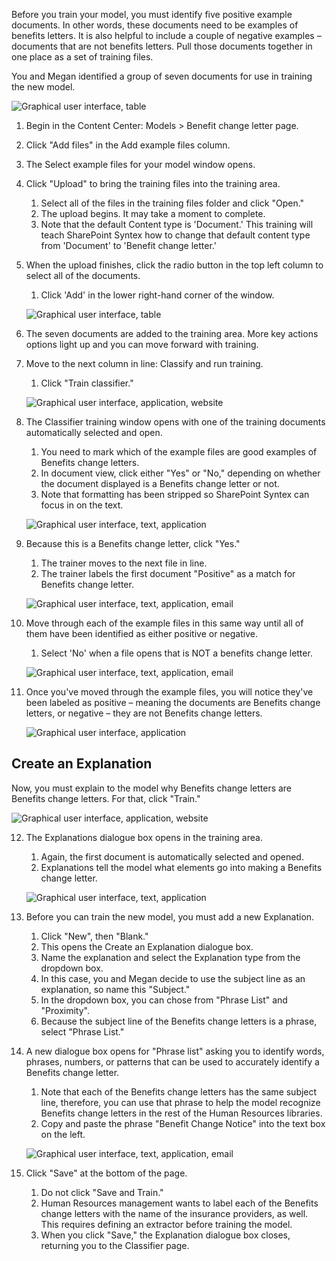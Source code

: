 Before you train your model, you must identify five positive example documents. In other words, these documents need to be examples of benefits letters. It is also helpful to include a couple of negative examples – documents that are not benefits letters. Pull those documents together in one place as a set of training files.

You and Megan identified a group of seven documents for use in training the new model.

![Graphical user interface, table](../media/image017.png)

1. Begin in the Content Center: Models > Benefit change letter page.
1. Click "Add files" in the Add example files column.
1. The Select example files for your model window opens.
1. Click "Upload" to bring the training files into the training area.
   1. Select all of the files in the training files folder and click "Open."
   1. The upload begins. It may take a moment to complete.
   1. Note that the default Content type is 'Document.' This training will teach SharePoint Syntex how to change that default content type from 'Document' to 'Benefit change letter.'
1. When the upload finishes, click the radio button in the top left column to select all of the documents.
   1. Click 'Add' in the lower right-hand corner of the window.

    ![Graphical user interface, table](../media/image019.png)

1. The seven documents are added to the training area. More key actions options light up and you can move forward with training.
1. Move to the next column in line: Classify and run training.
   1. Click "Train classifier."

    ![Graphical user interface, application, website](../media/image021.png)

1. The Classifier training window opens with one of the training documents automatically selected and open.
   1. You need to mark which of the example files are good examples of Benefits change letters.
   1. In document view, click either "Yes" or "No," depending on whether the document displayed is a Benefits change letter or not.
   1. Note that formatting has been stripped so SharePoint Syntex can focus in on the text.

    ![Graphical user interface, text, application](../media/image023.png)

1. Because this is a Benefits change letter, click "Yes."
   1. The trainer moves to the next file in line.
   1. The trainer labels the first document "Positive" as a match for Benefits change letter.

    ![Graphical user interface, text, application, email](../media/image025.png)

1. Move through each of the example files in this same way until all of them have been identified as either positive or negative.
   1. Select 'No' when a file opens that is NOT a benefits change letter.

    ![Graphical user interface, text, application, email](../media/image027.png)

1. Once you've moved through the example files, you will notice they've been labeled as positive – meaning the documents are Benefits change letters, or negative – they are not Benefits change letters.

    ![Graphical user interface, application](../media/image029.png)

## Create an Explanation

Now, you must explain to the model why Benefits change letters are Benefits change letters. For that, click "Train."  

![Graphical user interface, application, website](../media/image031.png)

12. The Explanations dialogue box opens in the training area.
    1. Again, the first document is automatically selected and opened.  
    1. Explanations tell the model what elements go into making a Benefits change letter.

    ![Graphical user interface, text, application](../media/image033.png)

1. Before you can train the new model, you must add a new Explanation.
   1. Click "New", then "Blank."
   1. This opens the Create an Explanation dialogue box.
   1. Name the explanation and select the Explanation type from the dropdown box.
   1. In this case, you and Megan decide to use the subject line as an explanation, so name this "Subject."
   1. In the dropdown box, you can chose from "Phrase List" and "Proximity".
   1. Because the subject line of the Benefits change letters is a phrase, select "Phrase List."
1. A new dialogue box opens for "Phrase list" asking you to identify words, phrases, numbers, or patterns that can be used to accurately identify a Benefits change letter.
   1. Note that each of the Benefits change letters has the same subject line, therefore, you can use that phrase to help the model recognize Benefits change letters in the rest of the Human Resources libraries.
   1. Copy and paste the phrase "Benefit Change Notice" into the text box on the left.

    ![Graphical user interface, text, application, email](../media/image035.png)

1. Click "Save" at the bottom of the page.
   1. Do not click "Save and Train."
   1. Human Resources management wants to label each of the Benefits change letters with the name of the insurance providers, as well. This requires defining an extractor before training the model.
   1. When you click "Save," the Explanation dialogue box closes, returning you to the Classifier page.
